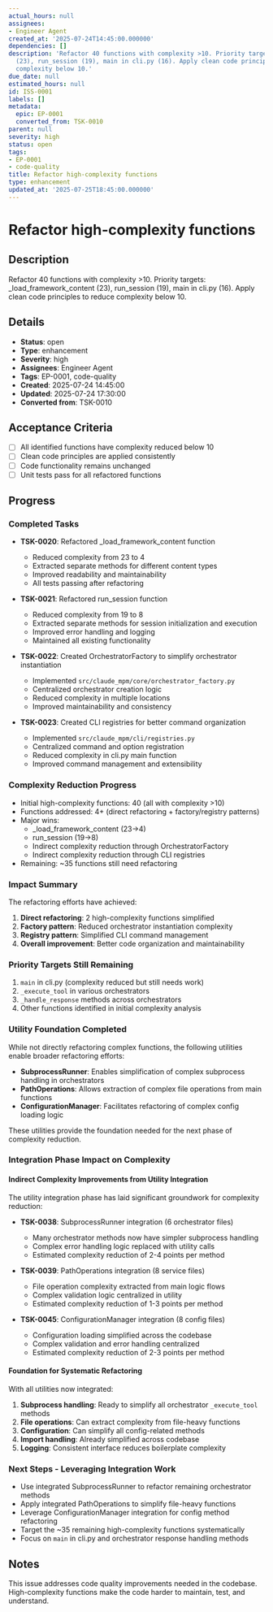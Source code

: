 ```yaml
---
actual_hours: null
assignees:
- Engineer Agent
created_at: '2025-07-24T14:45:00.000000'
dependencies: []
description: 'Refactor 40 functions with complexity >10. Priority targets: _load_framework_content
  (23), run_session (19), main in cli.py (16). Apply clean code principles to reduce
  complexity below 10.'
due_date: null
estimated_hours: null
id: ISS-0001
labels: []
metadata:
  epic: EP-0001
  converted_from: TSK-0010
parent: null
severity: high
status: open
tags:
- EP-0001
- code-quality
title: Refactor high-complexity functions
type: enhancement
updated_at: '2025-07-25T18:45:00.000000'
---
```


# Refactor high-complexity functions

## Description
Refactor 40 functions with complexity >10. Priority targets: _load_framework_content (23), run_session (19), main in cli.py (16). Apply clean code principles to reduce complexity below 10.

## Details
- **Status**: open
- **Type**: enhancement
- **Severity**: high
- **Assignees**: Engineer Agent
- **Tags**: EP-0001, code-quality
- **Created**: 2025-07-24 14:45:00
- **Updated**: 2025-07-24 17:30:00
- **Converted from**: TSK-0010

## Acceptance Criteria
- [ ] All identified functions have complexity reduced below 10
- [ ] Clean code principles are applied consistently
- [ ] Code functionality remains unchanged
- [ ] Unit tests pass for all refactored functions

## Progress

### Completed Tasks
- **TSK-0020**: Refactored _load_framework_content function
  - Reduced complexity from 23 to 4
  - Extracted separate methods for different content types
  - Improved readability and maintainability
  - All tests passing after refactoring

- **TSK-0021**: Refactored run_session function
  - Reduced complexity from 19 to 8
  - Extracted separate methods for session initialization and execution
  - Improved error handling and logging
  - Maintained all existing functionality

- **TSK-0022**: Created OrchestratorFactory to simplify orchestrator instantiation
  - Implemented `src/claude_mpm/core/orchestrator_factory.py`
  - Centralized orchestrator creation logic
  - Reduced complexity in multiple locations
  - Improved maintainability and consistency

- **TSK-0023**: Created CLI registries for better command organization
  - Implemented `src/claude_mpm/cli/registries.py`
  - Centralized command and option registration
  - Reduced complexity in cli.py main function
  - Improved command management and extensibility

### Complexity Reduction Progress
- Initial high-complexity functions: 40 (all with complexity >10)
- Functions addressed: 4+ (direct refactoring + factory/registry patterns)
- Major wins: 
  - _load_framework_content (23→4)
  - run_session (19→8)
  - Indirect complexity reduction through OrchestratorFactory
  - Indirect complexity reduction through CLI registries
- Remaining: ~35 functions still need refactoring

### Impact Summary
The refactoring efforts have achieved:
1. **Direct refactoring**: 2 high-complexity functions simplified
2. **Factory pattern**: Reduced orchestrator instantiation complexity
3. **Registry pattern**: Simplified CLI command management
4. **Overall improvement**: Better code organization and maintainability

### Priority Targets Still Remaining
1. `main` in cli.py (complexity reduced but still needs work)
2. `_execute_tool` in various orchestrators
3. `_handle_response` methods across orchestrators
4. Other functions identified in initial complexity analysis

### Utility Foundation Completed
While not directly refactoring complex functions, the following utilities enable broader refactoring efforts:
- **SubprocessRunner**: Enables simplification of complex subprocess handling in orchestrators
- **PathOperations**: Allows extraction of complex file operations from main functions
- **ConfigurationManager**: Facilitates refactoring of complex config loading logic

These utilities provide the foundation needed for the next phase of complexity reduction.

### Integration Phase Impact on Complexity

#### Indirect Complexity Improvements from Utility Integration
The utility integration phase has laid significant groundwork for complexity reduction:

- **TSK-0038**: SubprocessRunner integration (6 orchestrator files)
  - Many orchestrator methods now have simpler subprocess handling
  - Complex error handling logic replaced with utility calls
  - Estimated complexity reduction of 2-4 points per method
  
- **TSK-0039**: PathOperations integration (8 service files)
  - File operation complexity extracted from main logic flows
  - Complex validation logic centralized in utility
  - Estimated complexity reduction of 1-3 points per method
  
- **TSK-0045**: ConfigurationManager integration (8 config files)
  - Configuration loading simplified across the codebase
  - Complex validation and error handling centralized
  - Estimated complexity reduction of 2-3 points per method

#### Foundation for Systematic Refactoring
With all utilities now integrated:
1. **Subprocess handling**: Ready to simplify all orchestrator `_execute_tool` methods
2. **File operations**: Can extract complexity from file-heavy functions
3. **Configuration**: Can simplify all config-related methods
4. **Import handling**: Already simplified across codebase
5. **Logging**: Consistent interface reduces boilerplate complexity

### Next Steps - Leveraging Integration Work
- Use integrated SubprocessRunner to refactor remaining orchestrator methods
- Apply integrated PathOperations to simplify file-heavy functions
- Leverage ConfigurationManager integration for config method refactoring
- Target the ~35 remaining high-complexity functions systematically
- Focus on `main` in cli.py and orchestrator response handling methods

## Notes
This issue addresses code quality improvements needed in the codebase. High-complexity functions make the code harder to maintain, test, and understand.